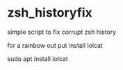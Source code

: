 # zsh_historyfix
simple script to fix corrupt zsh history

for a rainbow out put install lolcat

sudo apt install lolcat
